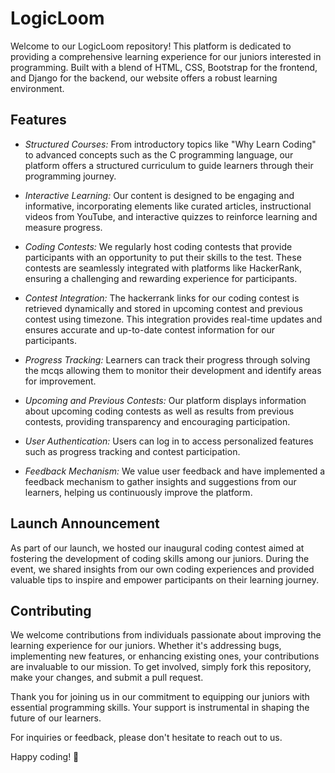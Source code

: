 # LogicLoom 

Welcome to our LogicLoom repository! This platform is dedicated to providing a comprehensive learning experience for our juniors interested in programming. Built with a blend of HTML, CSS, Bootstrap for the frontend, and Django for the backend, our website offers a robust learning environment.

## Features

- *Structured Courses:* From introductory topics like "Why Learn Coding" to advanced concepts such as the C programming language, our platform offers a structured curriculum to guide learners through their programming journey.

- *Interactive Learning:* Our content is designed to be engaging and informative, incorporating elements like curated articles, instructional videos from YouTube, and interactive quizzes to reinforce learning and measure progress.

- *Coding Contests:* We regularly host coding contests that provide participants with an opportunity to put their skills to the test. These contests are seamlessly integrated with platforms like HackerRank, ensuring a challenging and rewarding experience for participants.

- *Contest Integration:* The hackerrank links for our coding contest is retrieved dynamically and stored in upcoming contest and previous contest using timezone. This integration provides real-time updates and ensures accurate and up-to-date contest information for our participants.


- *Progress Tracking:* Learners can track their progress through solving the mcqs allowing them to monitor their development and identify areas for improvement.

- *Upcoming and Previous Contests:* Our platform displays information about upcoming coding contests as well as results from previous contests, providing transparency and encouraging participation.

- *User Authentication:* Users can log in to access personalized features such as progress tracking and contest participation.

- *Feedback Mechanism:* We value user feedback and have implemented a feedback mechanism to gather insights and suggestions from our learners, helping us continuously improve the platform.

## Launch Announcement

As part of our launch, we hosted our inaugural coding contest aimed at fostering the development of coding skills among our juniors. During the event, we shared insights from our own coding experiences and provided valuable tips to inspire and empower participants on their learning journey.

## Contributing

We welcome contributions from individuals passionate about improving the learning experience for our juniors. Whether it's addressing bugs, implementing new features, or enhancing existing ones, your contributions are invaluable to our mission. To get involved, simply fork this repository, make your changes, and submit a pull request.

Thank you for joining us in our commitment to equipping our juniors with essential programming skills. Your support is instrumental in shaping the future of our learners.

For inquiries or feedback, please don't hesitate to reach out to us.

Happy coding! 🚀
